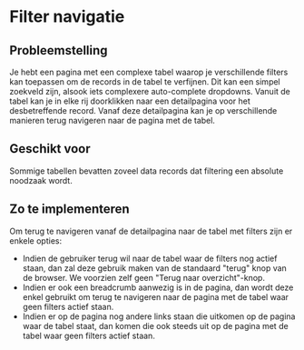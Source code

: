 # Filter navigatie

## Probleemstelling
Je hebt een pagina met een complexe tabel waarop je verschillende filters kan toepassen om de records in de tabel te verfijnen. Dit kan een simpel zoekveld zijn, alsook iets complexere auto-complete dropdowns. Vanuit de tabel kan je in elke rij doorklikken naar een detailpagina voor het desbetreffende record. Vanaf deze detailpagina kan je op verschillende manieren terug navigeren naar de pagina met de tabel.

## Geschikt voor
Sommige tabellen bevatten zoveel data records dat filtering een absolute noodzaak wordt.

## Zo te implementeren
Om terug te navigeren vanaf de detailpagina naar de tabel met filters zijn er enkele opties:
- Indien de gebruiker terug wil naar de tabel waar de filters nog actief staan, dan zal deze gebruik maken van de standaard "terug" knop van de browser. We voorzien zelf geen "Terug naar overzicht"-knop.
- Indien er ook een breadcrumb aanwezig is in de pagina, dan wordt deze enkel gebruikt om terug te navigeren naar de pagina met de tabel waar geen filters actief staan.
- Indien er op de pagina nog andere links staan die uitkomen op de pagina waar de tabel staat, dan komen die ook steeds uit op de pagina met de tabel waar geen filters actief staan.
